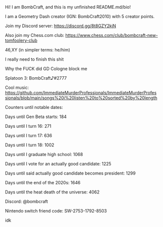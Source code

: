 Hi! I am BombCraft, and this is my unfinished README.md/bio!

I am a Geometry Dash creator (IGN: BombCraft2010) with 5 creator points.

Join my Discord server: https://discord.gg/8t8GZY2kjN

Also join my Chess.com club: https://www.chess.com/club/bombcraft-new-tomfoolery-club

46,XY (in simpler terms: he/him)

I really need to finish this shit

Why the FUCK did GD Cologne block me

Splatoon 3: BombCraft♪#2777

Cool music: https://github.com/ImmediateMurderProfessionals/ImmediateMurderProfessionals/blob/main/songs%20i%20listen%20to%20sorted%20by%20length

Counters until notable dates:

Days until Gen Beta starts: 184

Days until I turn 16: 271

Days until I turn 17: 636

Days until I turn 18: 1002

Days until I graduate high school: 1068

Days until I vote for an actually good candidate: 1225

Days until said actually good candidate becomes president: 1299

Days until the end of the 2020s: 1646

Days until the heat death of the universe: 4062

Discord: @bombcraft

Nintendo switch friend code: SW-2753-1792-8503

idk
